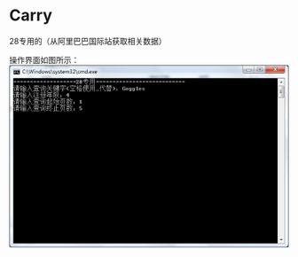 Carry
=====

28专用的（从阿里巴巴国际站获取相关数据）

操作界面如图所示：
![Image text](https://github.com/liuxinglanyue/Carry/blob/master/Carry/source/pic/%E6%93%8D%E4%BD%9C%E7%95%8C%E9%9D%A2.jpg)
